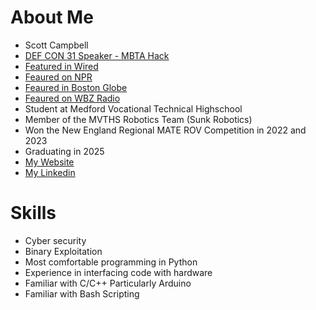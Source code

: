 # About Me

- Scott Campbell
- [DEF CON 31 Speaker - MBTA Hack](https://info.defcon.org/event/?id=50748)
- [Featured in Wired](https://www.wired.com/story/mtba-charliecard-hack-defcon-2023/)
- [Feaured on NPR](https://www.wgbh.org/news/local/2023-08-23/four-teens-hacked-the-mbta-for-free-rides-the-agency-says-theyre-listening)
- [Feaured in Boston Globe](https://www.bostonglobe.com/2023/09/01/business/charliecard-hackers-high-schoolers/)
- [Feaured on WBZ Radio](https://www.instagram.com/p/CwTTvgAJPsC/)
- Student at Medford Vocational Technical Highschool
- Member of the MVTHS Robotics Team (Sunk Robotics)
- Won the New England Regional MATE ROV Competition in 2022 and 2023
- Graduating in 2025
- [My Website](https://josephscottcampbell.com/)
- [My Linkedin](https://www.linkedin.com/in/j-scott-campbell/)

# Skills

- Cyber security
- Binary Exploitation
- Most comfortable programming in Python
- Experience in interfacing code with hardware
- Familiar with C/C++ Particularly Arduino
- Familiar with Bash Scripting

<!---
joseph-scott-campbell/joseph-scott-campbell is a ✨ special ✨ repository because its `README.md` (this file) appears on your GitHub profile.
You can click the Preview link to take a look at your changes.
--->
